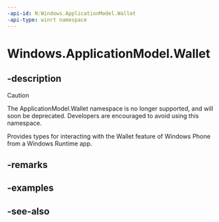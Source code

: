 ```yaml
---
-api-id: N:Windows.ApplicationModel.Wallet
-api-type: winrt namespace
---
```


# Windows.ApplicationModel.Wallet

## -description
> [!CAUTION]
> The ApplicationModel.Wallet namespace is no longer supported, and will soon be deprecated. Developers are encouraged to avoid using this namespace.

Provides types for interacting with the Wallet feature of Windows Phone from a Windows Runtime app.

<!--CUT: "Apps can add and manage wallet items, define payment instruments, and interact with NFC and the Secure Element." WinRT API does not have full set of API that Microsoft.Phone.Wallet had. Notably absent are PaymentInstrument class and related, and the entire Microsoft.Phone.SecureElement API. NFC for WinRT has its own API, also smartcards namespace.-->

## -remarks

## -examples

## -see-also